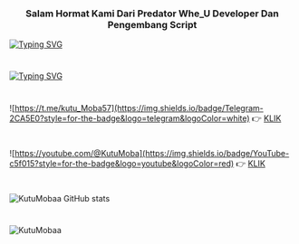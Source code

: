 ### <h3 align="center">Salam Hormat Kami Dari Predator Whe_U Developer Dan Pengembang Script </h3>





<!--
**KutuMobaa/KutuMobaa** is a ✨ _special_ ✨ repository because its `README.md` (this file) appears on your GitHub profile.

Here are some ideas to get you started:

- 🔭 I’m currently working on ...
- 🌱 I’m currently learning ...
- 👯 I’m looking to collaborate on ...
- 🤔 I’m looking fo
- 💬 Ask me about ...
- 📫 How to reach me: ...
- 😄 Pronouns: ...
- ⚡ Fun fact: ...
-->
[![Typing SVG](https://readme-typing-svg.demolab.com/?lines=Selamat+Datang+Di+Dunia+Matrix;Semua+Repository+Sudah+Teruji)](https://git.io/typing-svg)
#
[![Typing SVG](https://readme-typing-svg.demolab.com/?lines=Salam+Hormat;JIEN+SHOO)](https://git.io/typing-svg)
#
![https://t.me/kutu_Moba57](https://img.shields.io/badge/Telegram-2CA5E0?style=for-the-badge&logo=telegram&logoColor=white) 👉
[KLIK](https://t.me/kutu_Moba57)

#
![https://youtube.com/@KutuMoba](https://img.shields.io/badge/YouTube-c5f015?style=for-the-badge&logo=youtube&logoColor=red) 👉 
[KLIK](https://youtube.com/@KutuMoba)

#
![KutuMobaa GitHub stats](https://github-readme-stats.vercel.app/api?username=KutuMobaa&show_icons=true&theme=radical)
#

<p align="left"> <img src="https://komarev.com/ghpvc/?username=KutuMobaa&label=Profile%20views&color=c5f015&style=flat"alt="KutuMobaa" /> </p>
